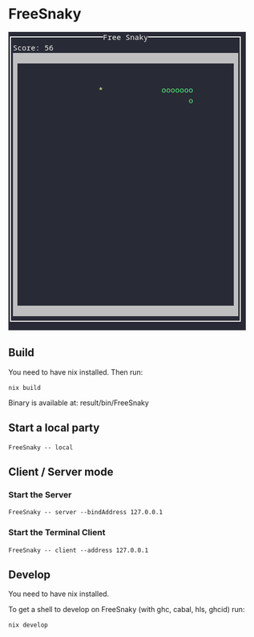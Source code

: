 # FreeSnaky

![FreeSnaky](doc/screenshot.png)

## Build

You need to have nix installed. Then run:

```
nix build
```

Binary is available at: result/bin/FreeSnaky

## Start a local party

```
FreeSnaky -- local
```

## Client / Server mode
### Start the Server

```
FreeSnaky -- server --bindAddress 127.0.0.1
```

### Start the Terminal Client

```
FreeSnaky -- client --address 127.0.0.1
```

## Develop

You need to have nix installed.

To get a shell to develop on FreeSnaky (with ghc, cabal, hls, ghcid) run:

```
nix develop
```